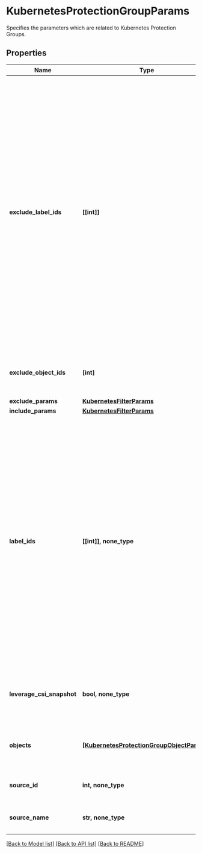 # KubernetesProtectionGroupParams

Specifies the parameters which are related to Kubernetes Protection Groups.

## Properties
Name | Type | Description | Notes
------------ | ------------- | ------------- | -------------
**exclude_label_ids** | **[[int]]** | Array of arrays of label IDs that specify labels to exclude. Optionally specify a list of labels to exclude from protecting by listing protection source ids of labels in this two dimensional array. Using this two dimensional array of label IDs, the Cluster generates a list of namespaces to exclude from protecting, which are derived from intersections of the inner arrays and union of the outer array. | [optional] 
**exclude_object_ids** | **[int]** | Specifies the objects to be excluded in the Protection Group. | [optional] 
**exclude_params** | [**KubernetesFilterParams**](KubernetesFilterParams.md) |  | [optional] 
**include_params** | [**KubernetesFilterParams**](KubernetesFilterParams.md) |  | [optional] 
**label_ids** | **[[int]], none_type** | Array of array of label IDs that specify labels to protect. Optionally specify a list of labels to protect by listing protection source ids of labels in this two dimensional array. Using this two dimensional array of label IDs, the cluster generates a list of namespaces to protect, which are derived from intersections of the inner arrays and union of the outer array. | [optional] 
**leverage_csi_snapshot** | **bool, none_type** | Specifies if CSI snapshots should be used for backup of namespaces. | [optional] 
**objects** | [**[KubernetesProtectionGroupObjectParams]**](KubernetesProtectionGroupObjectParams.md) | Specifies the objects included in the Protection Group. | [optional] 
**source_id** | **int, none_type** | Specifies the id of the parent of the objects. | [optional] [readonly] 
**source_name** | **str, none_type** | Specifies the name of the parent of the objects. | [optional] [readonly] 

[[Back to Model list]](../README.md#documentation-for-models) [[Back to API list]](../README.md#documentation-for-api-endpoints) [[Back to README]](../README.md)


